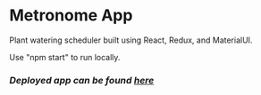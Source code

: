 # Metronome App

Plant watering scheduler built using React, Redux, and MaterialUI.

Use "npm start" to run locally.

### _Deployed app can be found [here](https://plants-need-water-too.vercel.app/)_

